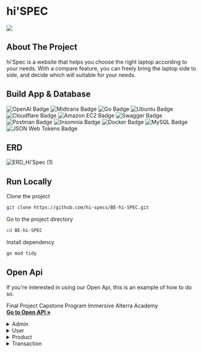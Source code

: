 # hi'SPEC
<img src="https://github.com/hi-specs/FE-hi-SPEC/assets/127754894/8eaa9ccc-4e50-4066-a41f-bd3c481b404d">

<!-- ABOUT THE PROJECT -->
## About The Project
hi'Spec is a website that helps you choose the right laptop according to your needs. With a compare feature, you can freely bring the laptop side to side, and decide which will suitable for your needs.

## Build App & Database
![OpenAI Badge](https://img.shields.io/badge/OpenAI-412991?logo=openai&logoColor=fff&style=flat-square)
![Midtrans Badge](https://img.shields.io/badge/Midtrans-blue?logo=midtrans)
![Go Badge](https://img.shields.io/badge/Go-00ADD8?logo=go&logoColor=fff&style=flat-square)
![Ubuntu Badge](https://img.shields.io/badge/Ubuntu-E95420?logo=ubuntu&logoColor=fff&style=flat-square)
![Cloudflare Badge](https://img.shields.io/badge/Cloudflare-F38020?logo=cloudflare&logoColor=fff&style=flat-square)
![Amazon EC2 Badge](https://img.shields.io/badge/Amazon%20EC2-F90?logo=amazonec2&logoColor=fff&style=flat-square)
![Swagger Badge](https://img.shields.io/badge/Swagger-85EA2D?logo=swagger&logoColor=000&style=flat-square)
![Postman Badge](https://img.shields.io/badge/Postman-FF6C37?logo=postman&logoColor=fff&style=flat-square)
![Insomnia Badge](https://img.shields.io/badge/Insomnia-4000BF?logo=insomnia&logoColor=fff&style=flat-square)
![Docker Badge](https://img.shields.io/badge/Docker-2496ED?logo=docker&logoColor=fff&style=flat-square)
![MySQL Badge](https://img.shields.io/badge/MySQL-4479A1?logo=mysql&logoColor=fff&style=flat-square)
![JSON Web Tokens Badge](https://img.shields.io/badge/JSON%20Web%20Tokens-000?logo=jsonwebtokens&logoColor=fff&style=flat-square)

## ERD
![ERD_Hi'Spec (1)](https://github.com/hi-specs/BE-hi-SPEC/assets/50069221/e1302740-e0e9-49cc-b16d-c48698fac2a4)


## Run Locally

Clone the project

```bash
git clone https://github.com/hi-specs/BE-hi-SPEC.git
```

Go to the project directory

```bash
cd BE-hi-SPEC
```

Install dependency

```bash
go mod tidy
```

## Open Api 

If you're interested in using our Open Api, this is an example of how to do so.

Final Project Capstone Program Immersive Alterra Academy
<br />
<a href="https://app.swaggerhub.com/apis/hi_specs/hi_specs/1.0.0"><strong>Go to Open API »</strong></a>
<br />
<div>
      <details>
<summary>Admin</summary> 
<div>
  
| Feature User | Endpoint | Param | JWT Token | Function |
| --- | --- | --- | --- | --- |
| GET | /dashboard  | - | + | Display the total user, product, and transaction. |
| GET | /users | - | + | Get all user. |
| GET | /transactions | - | + | Get all transaction. |
| POST | /product  | - | + | Create product with OpenAI. |

</details>

<div>
      <details>
<summary>User</summary>
  
  <!---
  | Command | Description |
| --- | --- |
  --->
 
<div>
  
| Feature Groups | Endpoint | Param | JWT Token | Function |
| --- | --- | --- | --- | --- |
| GET | /user | - | + | Get user by id. |
| GET | /user/search | Email User | + | Search user. |
| POST | /login  | - | - | Login. |
| POST | /register | - | - | Register. |
| POST | /user/fav/add/{id} | Product ID | + | Wishlist. |
| PATCH | /user/{id} | User ID | + | Update user by id. |
| DELETE | /user/{id} | User ID | + | Displaying Group detail by id. |
| DELETE | /group/{id} | ID Groups | YES | Delete Groups. |
| DELETE | /user/fav/{id} | Wishlist ID | + | Delete Groups. |

</details>

<div>
      <details>
<summary>Product</summary>
  
  <!---
  | Command | Description |
| --- | --- |
  --->
 
<div>
  
| Feature Chats | Endpoint | Param | JWT Token | Function |
| --- | --- | --- | --- | --- |
| GET | /products  | - | - | Get all product. |
| GET | /product/{id}  | Product ID | - | Get product. |
| GET | /product/search  | Name/Category/MinPrice/MaxPrice | - | Send a message to the groups. |
| PATCH | /product/{id}  | Product ID | + | Edit product. |
| DELETE | /product/{id}  | Product ID | + | Delete product. |

</details>

<div>
      <details>
<summary>Transaction</summary>
  
  <!---
  | Command | Description |
| --- | --- |
  --->
  
Several commands make use of Locations features, as shown below.
 
<div>
  
| Feature Locations | Endpoint | Param | JWT Token | Function |
| --- | --- | --- | --- | --- |
| POST | /transaction  | - | + | Checkout product. |
| GET | /transaction/user/{id} | User ID | + | Get transaction list from user. |
| GET | /transaction/download/{id}  | Transaction ID | + | Download transaction detail. |

</details>
